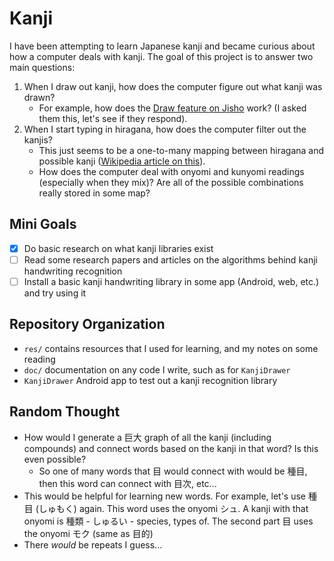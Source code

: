 # Kanji

I have been attempting to learn Japanese kanji and became curious about how a computer deals with kanji. The goal of this project is to answer two main questions:
1. When I draw out kanji, how does the computer figure out what kanji was drawn?
    * For example, how does the [Draw feature on Jisho](https://jisho.org/#handwriting) work? (I asked them this, let's see if they respond).
2. When I start typing in hiragana, how does the computer filter out the kanjis?
    * This just seems to be a one-to-many mapping between hiragana and possible kanji ([Wikipedia article on this](https://en.wikipedia.org/wiki/Japanese_input_method#Kana_to_kanji_conversion)).
    * How does the computer deal with onyomi and kunyomi readings (especially when they mix)? Are all of the possible combinations really stored in some map?

## Mini Goals
- [x] Do basic research on what kanji libraries exist
- [ ] Read some research papers and articles on the algorithms behind kanji handwriting recognition
- [ ] Install a basic kanji handwriting library in some app (Android, web, etc.) and try using it

## Repository Organization
* `res/` contains resources that I used for learning, and my notes on some reading
* `doc/` documentation on any code I write, such as for `KanjiDrawer`
* `KanjiDrawer` Android app to test out a kanji recognition library

## Random Thought
* How would I generate a 巨大 graph of all the kanji (including compounds) and connect words based on the kanji in that word? Is this even possible?
    * So one of many words that 目 would connect with would be 種目, then this word can connect with 目次, etc...
* This would be helpful for learning new words. For example, let's use 種目 (しゅもく) again. This word uses the onyomi シュ. A kanji with that onyomi is 種類 - しゅるい - species, types of. The second part 目 uses the onyomi モク (same as 目的)
* There *would* be repeats I guess...
